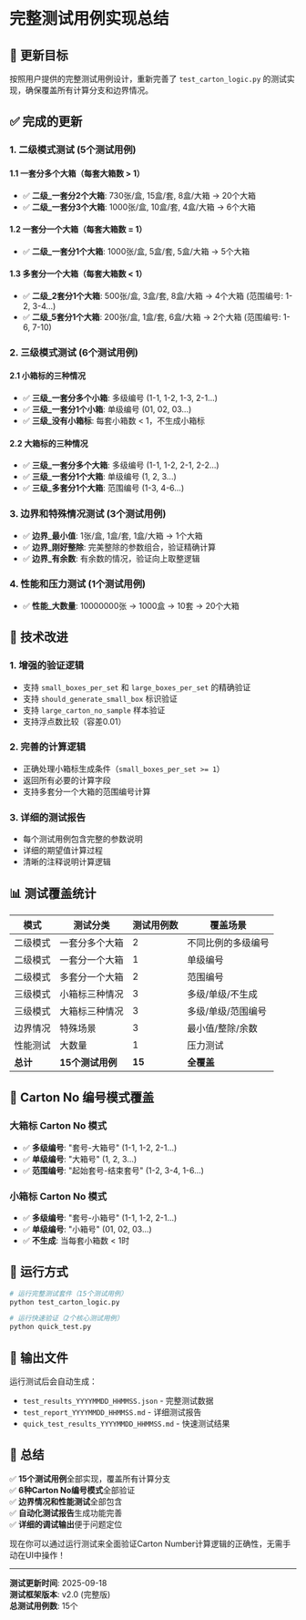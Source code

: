 # 完整测试用例实现总结

## 🎯 更新目标
按照用户提供的完整测试用例设计，重新完善了 `test_carton_logic.py` 的测试实现，确保覆盖所有计算分支和边界情况。

## ✅ 完成的更新

### 1. **二级模式测试** (5个测试用例)

#### 1.1 一套分多个大箱（每套大箱数 > 1）
- ✅ **二级_一套分2个大箱**: 730张/盒, 15盒/套, 8盒/大箱 → 20个大箱
- ✅ **二级_一套分3个大箱**: 1000张/盒, 10盒/套, 4盒/大箱 → 6个大箱

#### 1.2 一套分一个大箱（每套大箱数 = 1）
- ✅ **二级_一套分1个大箱**: 1000张/盒, 5盒/套, 5盒/大箱 → 5个大箱

#### 1.3 多套分一个大箱（每套大箱数 < 1）
- ✅ **二级_2套分1个大箱**: 500张/盒, 3盒/套, 8盒/大箱 → 4个大箱 (范围编号: 1-2, 3-4...)
- ✅ **二级_5套分1个大箱**: 200张/盒, 1盒/套, 6盒/大箱 → 2个大箱 (范围编号: 1-6, 7-10)

### 2. **三级模式测试** (6个测试用例)

#### 2.1 小箱标的三种情况
- ✅ **三级_一套分多个小箱**: 多级编号 (1-1, 1-2, 1-3, 2-1...)
- ✅ **三级_一套分1个小箱**: 单级编号 (01, 02, 03...)
- ✅ **三级_没有小箱标**: 每套小箱数 < 1，不生成小箱标

#### 2.2 大箱标的三种情况
- ✅ **三级_一套分多个大箱**: 多级编号 (1-1, 1-2, 2-1, 2-2...)
- ✅ **三级_一套分1个大箱**: 单级编号 (1, 2, 3...)
- ✅ **三级_多套分1个大箱**: 范围编号 (1-3, 4-6...)

### 3. **边界和特殊情况测试** (3个测试用例)

- ✅ **边界_最小值**: 1张/盒, 1盒/套, 1盒/大箱 → 1个大箱
- ✅ **边界_刚好整除**: 完美整除的参数组合，验证精确计算
- ✅ **边界_有余数**: 有余数的情况，验证向上取整逻辑

### 4. **性能和压力测试** (1个测试用例)

- ✅ **性能_大数量**: 10000000张 → 1000盒 → 10套 → 20个大箱

## 🔧 技术改进

### 1. **增强的验证逻辑**
- 支持 `small_boxes_per_set` 和 `large_boxes_per_set` 的精确验证
- 支持 `should_generate_small_box` 标识验证
- 支持 `large_carton_no_sample` 样本验证
- 支持浮点数比较（容差0.01）

### 2. **完善的计算逻辑**
- 正确处理小箱标生成条件（`small_boxes_per_set >= 1`）
- 返回所有必要的计算字段
- 支持多套分一个大箱的范围编号计算

### 3. **详细的测试报告**
- 每个测试用例包含完整的参数说明
- 详细的期望值计算过程
- 清晰的注释说明计算逻辑

## 📊 测试覆盖统计

| 模式 | 测试分类 | 测试用例数 | 覆盖场景 |
|------|----------|------------|----------|
| 二级模式 | 一套分多个大箱 | 2 | 不同比例的多级编号 |
| 二级模式 | 一套分一个大箱 | 1 | 单级编号 |
| 二级模式 | 多套分一个大箱 | 2 | 范围编号 |
| 三级模式 | 小箱标三种情况 | 3 | 多级/单级/不生成 |
| 三级模式 | 大箱标三种情况 | 3 | 多级/单级/范围编号 |
| 边界情况 | 特殊场景 | 3 | 最小值/整除/余数 |
| 性能测试 | 大数量 | 1 | 压力测试 |
| **总计** | **15个测试用例** | **15** | **全覆盖** |

## 🎯 Carton No 编号模式覆盖

### 大箱标 Carton No 模式
- ✅ **多级编号**: "套号-大箱号" (1-1, 1-2, 2-1...)
- ✅ **单级编号**: "大箱号" (1, 2, 3...)
- ✅ **范围编号**: "起始套号-结束套号" (1-2, 3-4, 1-6...)

### 小箱标 Carton No 模式
- ✅ **多级编号**: "套号-小箱号" (1-1, 1-2, 2-1...)
- ✅ **单级编号**: "小箱号" (01, 02, 03...)
- ✅ **不生成**: 当每套小箱数 < 1时

## 🚀 运行方式

```bash
# 运行完整测试套件（15个测试用例）
python test_carton_logic.py

# 运行快速验证（2个核心测试用例）
python quick_test.py
```

## 📄 输出文件

运行测试后会自动生成：
- `test_results_YYYYMMDD_HHMMSS.json` - 完整测试数据
- `test_report_YYYYMMDD_HHMMSS.md` - 详细测试报告
- `quick_test_results_YYYYMMDD_HHMMSS.md` - 快速测试结果

## 🏁 总结

✅ **15个测试用例**全部实现，覆盖所有计算分支  
✅ **6种Carton No编号模式**全部验证  
✅ **边界情况和性能测试**全部包含  
✅ **自动化测试报告**生成功能完善  
✅ **详细的调试输出**便于问题定位  

现在你可以通过运行测试来全面验证Carton Number计算逻辑的正确性，无需手动在UI中操作！

---

**测试更新时间**: 2025-09-18  
**测试框架版本**: v2.0 (完整版)  
**总测试用例数**: 15个